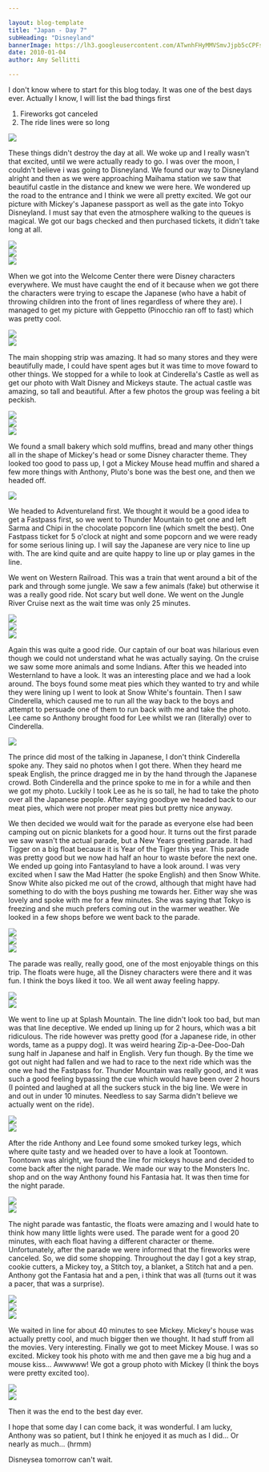 ```yaml
---

layout: blog-template
title: "Japan - Day 7"
subHeading: "Disneyland"
bannerImage: https://lh3.googleusercontent.com/ATwnhFHyMMVSmvJjpb5cCPFsSaJ_5gMo1MRslgR8UXDEHWFQRZImGCQ5X4nQnbWJOj9RonEHnKA13lQJaIvU_EKBqa342Q_cKDHKBzrEtlDkXgfdASz5HwaFG-oUTdjj48nLwg
date: 2010-01-04
author: Amy Sellitti

---
```

I don't know where to start for this blog today. It was one of the best days ever. Actually I know, I will list the bad things first

1. Fireworks got canceled
2. The ride lines were so long

<div class="center-image"><img src="https://lh3.googleusercontent.com/KjP29RFLRr1zkTmY8cbFtqM1hwvNfvZVmaGeKray1G4aVg24NdhTN31EckcGHJmukXRZhPptBcxF8_soifqpT0L5cv1vCN377p2HWgqAmxi3_auv44iEl875n2KiC7CxJpEqtA" /></div>

These things didn't destroy the day at all. We woke up and I really wasn't that excited, until we were actually ready to go. I was over the moon, I couldn't believe i was going to Disneyland. We found our way to Disneyland alright and then as we were approaching Maihama station we saw that beautiful castle in the distance and knew we were here. We wondered up the road to the entrance and I think we were all pretty excited. We got our picture with Mickey's Japanese passport as well as the gate into Tokyo Disneyland. I must say that even the atmosphere walking to the queues is magical. We got our bags checked and then purchased tickets, it didn't take long at all.

<div class="center-image"><img src="https://lh3.googleusercontent.com/LmGcxLHbjW5Uhb_7r38AgVEFTyKZPxofr3KEXSCQUnMqo_STdfKIRrWh5hOsyi4c7MNf-jzCwsdWhuNZrpD3MJnyhTG7qvFFdxv9XJifQHtaMP0BB_vns6iEROwYMr7t-HtMMQ" /></div>
<div class="center-image"><img src="https://lh3.googleusercontent.com/5AShn4SYycu9r8a0Q_tkkx5vf60sfuMkJvmsi8u8gz69iHq7MAW8odw1k-4szYiqZUagGjOqgT8fhM-knJnrNeuJ_H_5hOoOsBXhdD7BfENqQ0EJIZjfHU6krkSGc15Mf5z9OQ" /></div>
<div class="center-image"><img src="https://lh3.googleusercontent.com/J3yMNtgp79fyhkBk1O3QKDHahPnp7f-fWcM33skjNS5qvHxup6EfVQrivV4OUurz8qfE8JefocOzZqRKDUjFYs2_RO0sR3VZMHdTntIUVRiNx0t93n8OC1bbCbgnRaM2jKC8BQ" /></div>

When we got into the Welcome Center there were Disney characters everywhere. We must have caught the end of it because when we got there the characters were trying to escape the Japanese (who have a habit of throwing children into the front of lines regardless of where they are). I managed to get my picture with Geppetto (Pinocchio ran off to fast) which was pretty cool.

<div class="center-image"><img src="https://lh3.googleusercontent.com/MhRk8cpuqE1L_k6mBr-V2_EQRkX68scaC2eIEkadDa4Ehcy3YJs_nv8YLjF7VU-nRhFctSGoKqWlDI4PqHofsYM3Pfg4R3cMFdW4FKGgaxnsVItfcmp7mQlF0s250g_Gcd5-dA" /></div>
<div class="center-image"><img src="https://lh3.googleusercontent.com/3Jp1gzy5raIc1CAC3p04yrqgMJ3L1RakYrd9FZEKvTFtZWx67jMTrkUvl1IGvuk19E3eEavH4WvLcGDlNJUGeJGhENfi3Md3OHy4E-XaHsmna30-zzLDoqAlUU0fvHQkHFdzpQ" /></div>

The main shopping strip was amazing. It had so many stores and they were beautifully made, I could have spent ages but it was time to move foward to other things. We stopped for a while to look at Cinderella's Castle as well as get our photo with Walt Disney and Mickeys staute. The actual castle was amazing, so tall and beautiful. After a few photos the group was feeling a bit peckish.

<div class="center-image"><img src="https://lh3.googleusercontent.com/sAScQ28w3ayGeH7Opcko2EyKU7kK8arv6n9wm6iD3yfEN2dOUGcb4-VeGQPbxyaKBaF5XJM-iOYVMr5o6gZTuQxwKYUDfCoeU_l9ztdcM1NqFtgxehSpWZo1gNlYiqYz_9H45w" /></div>
<div class="center-image"><img src="https://lh3.googleusercontent.com/uZIHPiyXKQ_0LQNe0-XbMEVSPnhO06sn5uMHeLgOHktWoO6fUyYLAy72ptG9nl8FHj5x546wCMzgl9xbrUj1QwMu191QRr-HsAYrYNsDca62JfVCp5s84RYuzzotTRk04bfHBQ" /></div>
<div class="center-image"><img src="https://lh3.googleusercontent.com/CC1948ZGpRInap3j-eAJQT0Qom_tZz-8gAJXTwnJ6YMgjWpcT8oIS2BxIFgfMCnQAn_r04sLl1ztLvpWSFE7zx0yPGiDKJq9deAOevIFSs9wLCpxCxuT4AMwRe3HKE_owknVuQ" /></div>

We found a small bakery which sold muffins, bread and many other things all in the shape of Mickey's head or some Disney character theme. They looked too good to pass up, I got a Mickey Mouse head muffin and shared a few more things with Anthony, Pluto's bone was the best one, and then we headed off. 

<div class="center-image"><img src="https://lh3.googleusercontent.com/9Sk2rSXLY1oYynKrW6wtEFI5ThWz8GgKvufhzh0vVFu4VnL6p1dtdJNp9udL5XeDdTfG71yeSzKYVKAFfJN7V7LfIfNYeBG5dz3stNoP1CtlC2KRPur1xRrDOzASzFM-hT1M7w" /></div>

We headed to Adventureland first. We thought it would be a good idea to get a Fastpass first, so we went to Thunder Mountain to get one and left Sarma and Chipi in the chocolate popcorn line (which smelt the best). One Fastpass ticket for 5 o'clock at night and some popcorn and we were ready for some serious lining up. I will say the Japanese are very nice to line up with. The are kind quite and are quite happy to line up or play games in the line.

We went on Western Railroad. This was a train that went around a bit of the park and through some jungle. We saw a few animals (fake) but otherwise it was a really good ride. Not scary but well done. We went on the Jungle River Cruise next as the wait time was only 25 minutes.

<div class="center-image"><img src="https://lh3.googleusercontent.com/9Sk2rSXLY1oYynKrW6wtEFI5ThWz8GgKvufhzh0vVFu4VnL6p1dtdJNp9udL5XeDdTfG71yeSzKYVKAFfJN7V7LfIfNYeBG5dz3stNoP1CtlC2KRPur1xRrDOzASzFM-hT1M7w" /></div>
<div class="center-image"><img src="https://lh3.googleusercontent.com/WcMutVB3Xp1zjzp3tltrqBPN8gsCmFB0HN6ri8tJbnTCW-WwMprb5ugttdbZ2q_k1Ong2iqmS5C7M0_gDLgxzvNMLtRk0WIjS0IdVU33lMswQbsc_4AOPw9w3Bh9e3gl5mVp0g" /></div>
<div class="center-image"><img src="https://lh3.googleusercontent.com/dNNYXSjY-bNcNpharpcg-uZgMzbo3BLIW3rijrbj0g2oMD9p2HXO8LQLmhB6PDEp8xc0x_E3OhvZHFoYMwzIljVrkAeQNnJD_lteshaGkTMlct6pDsFZ-NbZf-rqH7fBBVnBbQ" /></div>

Again this was quite a good ride. Our captain of our boat was hilarious even though we could not understand what he was actually saying. On the cruise we saw some more animals and some Indians. After this we headed into Westernland to have a look. It was an interesting place and we had a look around. The boys found some meat pies which they wanted to try and while they were lining up I went to look at Snow White's fountain. Then I saw Cinderella, which caused me to run all the way back to the boys and attempt to persuade one of them to run back with me and take the photo. Lee came so Anthony brought food for Lee whilst we ran (literally) over to Cinderella.

<div class="center-image"><img src="https://lh3.googleusercontent.com/ta1hZifcpSFnfuxdiYgo8cVpxf5gU_g3OYeQoSVjXlMoxTpm6wuND0XxZa0d9EIB4nLsOJknVlov6_buo-XCHK40qyVyTKOPiWWvSQanG3lYKJkknUTPh2Spu52Q0cxDaMwZUw" /></div>

The prince did most of the talking in Japanese, I don't think Cinderella spoke any. They said no photos when I got there. When they heard me speak English, the prince dragged me in by the hand through the Japanese crowd. Both Cinderella and the prince spoke to me in for a while and then we got my photo. Luckily I took Lee as he is so tall, he had to take the photo over all the Japanese people. After saying goodbye we headed back to our meat pies, which were not proper meat pies but pretty nice anyway.

We then decided we would wait for the parade as everyone else had been camping out on picnic blankets for a good hour. It turns out the first parade we saw wasn't the actual parade, but a New Years greeting parade. It had Tigger on a big float because it is Year of the Tiger this year. This parade was pretty good but we now had half an hour to waste before the next one. We ended up going into Fantasyland to have a look around. I was very excited when I saw the Mad Hatter (he spoke English) and then Snow White. Snow White also picked me out of the crowd, although that might have had something to do with the boys pushing me towards her. Either way she was lovely and spoke with me for a few minutes. She was saying that Tokyo is freezing and she much prefers coming out in the warmer weather. We looked in a few shops before we went back to the parade.

<div class="center-image"><img src="https://lh3.googleusercontent.com/iOsiMk9CPqNUICJbkBLDpzvkeZtBjq5a_8bO11FfYFRASiWKMIONLiQRtvbXe3J_ZD5aeZP2LWp1hOuzdn-hfZD3M-Q3PdodSwy-AQ9Avvk6KZjradyK08PmPs6huUhtHVKKsg" /></div>
<div class="center-image"><img src="https://lh3.googleusercontent.com/J-4Ov5Vv1glpDHSwsiCTNLu5tT-ilW2cJUoPHWe6gJCKWggYiUpbLgZ7vLJAq0W1FBBIN1kn5mSTYHnUs10kYSgUaY7yCKyoYOL08PwWKrG9h9gip8PWvcraosSLKZOCm6th5Q" /></div>
<div class="center-image"><img src="https://lh3.googleusercontent.com/ATwnhFHyMMVSmvJjpb5cCPFsSaJ_5gMo1MRslgR8UXDEHWFQRZImGCQ5X4nQnbWJOj9RonEHnKA13lQJaIvU_EKBqa342Q_cKDHKBzrEtlDkXgfdASz5HwaFG-oUTdjj48nLwg" /></div>

The parade was really, really good, one of the most enjoyable things on this trip. The floats were huge, all the Disney characters were there and it was fun. I think the boys liked it too. We all went away feeling happy.

<div class="center-image"><img src="https://lh3.googleusercontent.com/9JU2iQik4ce4gnLbIwNigClqAlm75FKTixF3lfAwFQAm6pfBcIh0uJoBtH3ZmO9tAkZm_xRTET5wL1TPUsoCXJ9veVw03KnKe2qyDVYEW5XQ1ygx0JvHqrPPxlU9sSduPNB2oA" /></div>
<div class="center-image"><img src="https://lh3.googleusercontent.com/AnyQOh4njEGupJEdodhhfUtvRJw0aqPuba_pmXDwpjZNgYobNZ0pYxEA_MRlLO1pAdi_ddhhzCKiTPyPRL8cGZCx9ddD5uDTgjQuWq_97AYwpusDkAqEYldw4ohCWlg4hwjUMQ" /></div>

We went to line up at Splash Mountain. The line didn't look too bad, but man was that line deceptive. We ended up lining up for 2 hours, which was a bit ridiculous. The ride however was pretty good (for a Japanese ride, in other words, tame as a puppy dog). It was weird hearing Zip-a-Dee-Doo-Dah sung half in Japanese and half in English. Very fun though. By the time we got out night had fallen and we had to race to the next ride which was the one we had the Fastpass for. Thunder Mountain was really good, and it was such a good feeling bypassing the cue which would have been over 2 hours (I pointed and laughed at all the suckers stuck in the big line. We were in and out in under 10 minutes. Needless to say Sarma didn't believe we actually went on the ride).

<div class="center-image"><img src="https://lh3.googleusercontent.com/hsNlRSQpEqlSeMyx_SpFIGu6n1c-qAWtRA5qD0skwtHkAQo3mwdfgBN3YCEvpBmReXIAz4bMXAf_Aps8iAi6TTAiZPd6E7d9FF0m8Zy_z5TuEkbyuEOmJg5MSGP0Rx161Q8dnA" /></div>
<div class="center-image"><img src="https://lh3.googleusercontent.com/TT3UH23nP6tAmFqVAYGdjIiSfiyxlCtmRgYu4-j3mwTsnKq8NyPnmoeIas2FJ19X5bN3XenUTTivVRJuVzCdSHs2cpk-Eigu4ihh_e2nVH2AGunVHzODIQbZDSUnCL2EMLgRlA" /></div>

After the ride Anthony and Lee found some smoked turkey legs, which where quite tasty and we headed over to have a look at Toontown. Toontown was alright, we found the line for mickeys house and decided to come back after the night parade. We made our way to the Monsters Inc. shop and on the way Anthony found his Fantasia hat. It was then time for the night parade.

<div class="center-image"><img src="https://lh3.googleusercontent.com/le0aC13pwtdosop8heOKzQ_O1qm6e5XH5J1Pp2zMdoD4d6-lpIo6wTnCzQdQgQpjKC_s4hvPW_kiWIdY__4iL-_9E3N1BE7NeJ9HTkE47tZqeyvKiC_tl9YbHiwinECb5S9WQA" /></div>
<div class="center-image"><img src="https://lh3.googleusercontent.com/3R-l2lBxKnZ_1IUvPmjRvJ4dHUe0Rr0C1o7i_rZmH5eaPhVy8ta6tp0PhJlyTkEJtYVcCGxr1VJ-MV8PmIEq7tI0ePawUkvOEbIVF-qQYMWu4l-uQtnkanFH2Gk8P-uPqbZOpQ" /></div>

The night parade was fantastic, the floats were amazing and I would hate to think how many little lights were used. The parade went for a good 20 minutes, with each float having a different character or theme. Unfortunately, after the parade we were informed that the fireworks were canceled. So, we did some shopping. Throughout the day I got a key strap, cookie cutters, a Mickey toy, a Stitch toy, a blanket, a Stitch hat and a pen. Anthony got the Fantasia hat and a pen, i think that was all (turns out it was a pacer, that was a surprise).

<div class="center-image"><img src="https://lh3.googleusercontent.com/Q2GF6TYzAsXYzClkcS_c3Wgbg7LphkvdMa7Ek6uDrOkisShRfjgSHHVAeJFGZbX_MYyiphzvWPt3k_7if96zrvuP587Eyrds0moxuANeWXeK71sK2aKczbwLy2KEEOrtfAAJqg" /></div>
<div class="center-image"><img src="https://lh3.googleusercontent.com/B5rkCVw-NHC6FF3gqj09Y46mE6dizGIB_4YlWQqjT6yGa36R-bBBc79ivJYDFNjCuFvvDWkFwbLTbhVS1k5pEeKmmPErIVKdOYq1Rbw92cZ-ZfKMqzFnvBukcOR-tLkRwYbgnQ" /></div>
<div class="center-image"><img src="https://lh3.googleusercontent.com/dnvl7bHF6CldefAP3NYNyd3VoOyfjc44bXQYnudyfh-qggJHN0_Rfq9lBffzgH9gsRcnC3v2CBd2hFnMMmWGiSp3Xv0p66x4_vMj20YC9wMLhA0y3Wj9Q--34H6cf9wewZqdJw" /></div>

We waited in line for about 40 minutes to see Mickey. Mickey's house was actually pretty cool, and much bigger then we thought. It had stuff from all the movies. Very interesting. Finally we got to meet Mickey Mouse. I was so excited. Mickey took his photo with me and then gave me a big hug and a mouse kiss... Awwwww! We got a group photo with Mickey (I think the boys were pretty excited too).

<div class="center-image"><img src="https://lh3.googleusercontent.com/VwsbLLgsI9wCgs8cR1zs5I8Z2drYRJeOJl-ny2kj-Gcx7LbxfDIJknZyDM9kOdoS14WRQue43699oJ0nooa4yS9Ar96kea7DSKRerm76bA1fa_r-Jr5bL0L1YO8NYdoXaKo7MQ" /></div>
<div class="center-image"><img src="https://lh3.googleusercontent.com/xoS05kL3M60b2Fmqyu_mWlWDIOVoX8f0Txk5g7gSo1WImk9vhWrGoVSsNBhL9aCbUhkxC950Vag95YQD2NILlfglSccIH17c9Wiej9J38qp7GLGZNdZFQ6EuNwwTnTYV8-ooNw" /></div>

Then it was the end to the best day ever.

I hope that some day I can come back, it was wonderful. I am lucky, Anthony was so patient, but I think he enjoyed it as much as I did... Or nearly as much... (hrmm)

Disneysea tomorrow can't wait.
